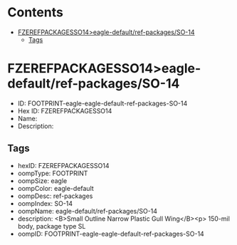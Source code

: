 



Contents
========

* [FZEREFPACKAGESSO14>eagle-default/ref-packages/SO-14](#fzerefpackagesso14eagle-defaultref-packagesso-14)
	* [Tags](#tags)

# FZEREFPACKAGESSO14>eagle-default/ref-packages/SO-14

- ID: FOOTPRINT-eagle-eagle-default-ref-packages-SO-14
- Hex ID: FZEREFPACKAGESSO14
- Name: 
- Description: 

## Tags

- hexID: FZEREFPACKAGESSO14
- oompType: FOOTPRINT
- oompSize: eagle
- oompColor: eagle-default
- oompDesc: ref-packages
- oompIndex: SO-14
- oompName: eagle-default/ref-packages/SO-14
- description: &lt;B&gt;Small Outline Narrow Plastic Gull Wing&lt;/B&gt;&lt;p&gt;&#xD;
150-mil body, package type SL
- oompID: FOOTPRINT-eagle-eagle-default-ref-packages-SO-14
